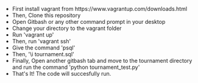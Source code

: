 <html>
  <head>
    <title>FSND-Tournament-Results</title>
  </head>
  <body>
    <ul>
      <li>First install vagrant from https://www.vagrantup.com/downloads.html
      <li>Then, Clone this repository
      <li>Open Gitbash or any other command prompt in your desktop
      <li>Change your directory to the vagrant folder 
      <li>Run 'vagrant up'
      <li>Then, run 'vagrant ssh'
      <li>Give the command 'psql'
      <li>Then, '\i tournament.sql'
      <li>Finally, Open another gitbash tab and move to the tournament directory and run the command 'python tournament_test.py'
      <li>That's It! The code will succesfully run.
    </ul>
  </body>
</html>
